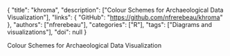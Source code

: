 {
  "title": "khroma",
  "description": ["Colour Schemes for Archaeological Data Visualization"],
  "links": {
    "GitHub": "https://github.com/nfrerebeau/khroma"
  },
  "authors": ["nfrerebeau"],
  "categories": ["R"],
  "tags": ["Diagrams and visualizations"],
  "doi": null
}

<!-- Generated by csv2md.R – do not edit by hand -->

Colour Schemes for Archaeological Data Visualization